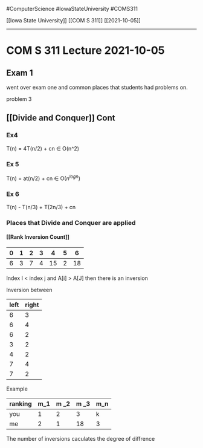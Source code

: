 #ComputerScience  #IowaStateUniversity #COMS311 


[[Iowa State University]] [[COM S 311]] [[2021-10-05]]

---

# COM S 311 Lecture 2021-10-05

## Exam 1

went over exam one and common places that students had problems on.

problem 3

## [[Divide and Conquer]] Cont


### Ex4

T(n)  = 4T(n/2) + cn
$\in$ O(n^2)

### Ex 5

T(n) = at(n/2) + cn $\in$ O($n^{log n}$)

### Ex 6

T(n) - T(n/3) + T(2n/3) + cn

### Places that Divide and Conquer are applied 

#### [[Rank Inversion Count]]

| 0   | 1   | 2   | 3   | 4   | 5   | 6   |
| --- | --- | --- | --- | --- | --- | --- |
| 6   | 3   | 7   | 4   | 15  | 2   | 18  |

Index I < index j and A[i] > A[J] then there is an inversion

Inversion between

| left | right |
| ---- | ----- |
| 6    | 3     |
| 6    | 4     |
| 6    | 2     |
| 3    | 2     |
| 4    | 2     |
| 7    | 4     |
| 7    | 2     |


Example

| ranking | m_1 | m _2 | m _3 | m_n |
| ------- | --- | ---- | ---- | --- |
| you     | 1   | 2    | 3    | k   |
| me      | 2   | 1    | 18   | 3   |

The number of inversions caculates the degree of diffrence